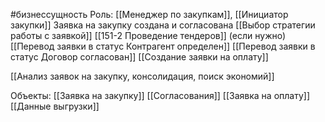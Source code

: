 #бизнессущность 
Роль: [[Менеджер по закупкам]], [[Инициатор закупки]]
Заявка на закупку создана и согласована
[[Выбор стратегии работы с заявкой]]
[[151-2 Проведение тендеров]] (если нужно)
[[Перевод заявки в статус Контрагент определен]] 
[[Перевод заявки в статус Договор согласован]] 
[[Создание заявки на оплату]]

[[Анализ заявок на закупку, консолидация, поиск экономий]]

Объекты:
[[Заявка на закупку]]
[[Согласования]]
[[Заявка на оплату]]
[[Данные выгрузки]]
